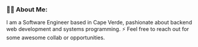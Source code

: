 

  <div align="left">

  ### 🧗‍♀️ About Me:
  
  I am a Software Engineer based in Cape Verde, pashionate about backend web development and systems programming. 
  :zap: Feel free to reach out for some awesome collab or opportunities.</br>
   
 </div>


 
